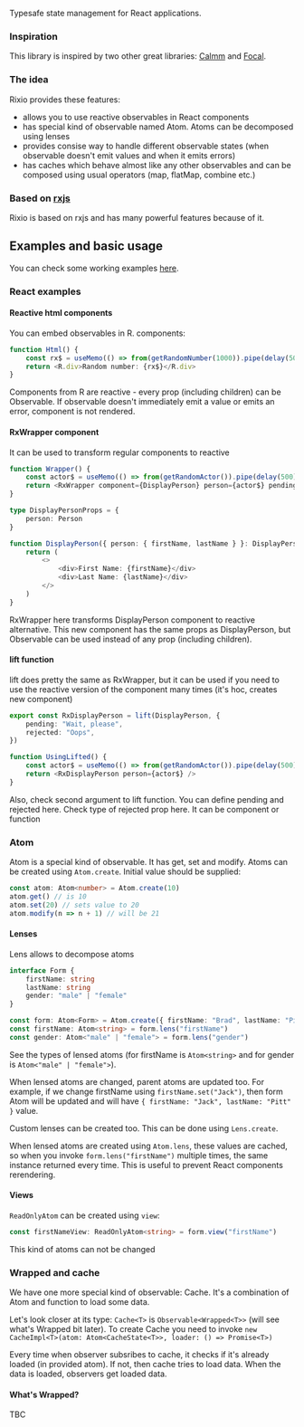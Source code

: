 Typesafe state management for React applications.

### Inspiration

This library is inspired by two other great libraries: [Calmm](https://github.com/calmm-js/) and [Focal](https://github.com/grammarly/focal/).

### The idea

Rixio provides these features:
- allows you to use reactive observables in React components
- has special kind of observable named Atom. Atoms can be decomposed using lenses
- provides consise way to handle different observable states (when observable doesn't emit values and when it emits errors)
- has caches which behave almost like any other observables and can be composed using usual operators (map, flatMap, combine etc.)

### Based on [rxjs](https://github.com/ReactiveX/rxjs) 

Rixio is based on rxjs and has many powerful features because of it.

## Examples and basic usage

You can check some working examples [here](https://codesandbox.io/s/github/roborox/rixio-examples).

### React examples

#### Reactive html components 

You can embed observables in R. components: 
```typescript
function Html() {
    const rx$ = useMemo(() => from(getRandomNumber(1000)).pipe(delay(500)), [])
    return <R.div>Random number: {rx$}</R.div>
}

```

Components from R are reactive - every prop (including children) can be Observable. If observable doesn't immediately emit a value or emits an error, component is not rendered.

#### RxWrapper component

It can be used to transform regular components to reactive

```typescript
function Wrapper() {
    const actor$ = useMemo(() => from(getRandomActor()).pipe(delay(500)), [])
    return <RxWrapper component={DisplayPerson} person={actor$} pending="Loading..." />
}

type DisplayPersonProps = {
    person: Person
}

function DisplayPerson({ person: { firstName, lastName } }: DisplayPersonProps) {
    return (
        <>
            <div>First Name: {firstName}</div>
            <div>Last Name: {lastName}</div>
        </>
    )
}

```

RxWrapper here transforms DisplayPerson component to reactive alternative. This new component has the same props as DisplayPerson, but Observable can be used instead of any prop (including children).

#### lift function

lift does pretty the same as RxWrapper, but it can be used if you need to use the reactive version of the component many times (it's hoc, creates new component)

```typescript
export const RxDisplayPerson = lift(DisplayPerson, {
    pending: "Wait, please",
    rejected: "Oops",
})

function UsingLifted() {
    const actor$ = useMemo(() => from(getRandomActor()).pipe(delay(500)), [])
    return <RxDisplayPerson person={actor$} />
}
```

Also, check second argument to lift function. You can define pending and rejected here. Check type of rejected prop here. It can be component or function 

### Atom

Atom is a special kind of observable. It has get, set and modify. Atoms can be created using `Atom.create`. Initial value should be supplied:

```typescript
const atom: Atom<number> = Atom.create(10)
atom.get() // is 10
atom.set(20) // sets value to 20
atom.modify(n => n + 1) // will be 21
```

#### Lenses

Lens allows to decompose atoms

```typescript
interface Form {
    firstName: string
    lastName: string
    gender: "male" | "female"
}

const form: Atom<Form> = Atom.create({ firstName: "Brad", lastName: "Pitt" })
const firstName: Atom<string> = form.lens("firstName")
const gender: Atom<"male" | "female"> = form.lens("gender")
```

See the types of lensed atoms (for firstName is `Atom<string>` and for gender is `Atom<"male" | "female">`).

When lensed atoms are changed, parent atoms are updated too. For example, if we change firstName using `firstName.set("Jack")`, then form Atom will be updated and will have `{ firstName: "Jack", lastName: "Pitt" }` value.

Custom lenses can be created too. This can be done using `Lens.create`.

When lensed atoms are created using `Atom.lens`, these values are cached, so when you invoke `form.lens("firstName")` multiple times, the same instance returned every time. This is useful to prevent React components rerendering.

#### Views

`ReadOnlyAtom` can be created using `view`:

```typescript
const firstNameView: ReadOnlyAtom<string> = form.view("firstName")
```

This kind of atoms can not be changed 

### Wrapped and cache

We have one more special kind of observable: Cache. It's a combination of Atom and function to load some data.

Let's look closer at its type: `Cache<T>` is `Observable<Wrapped<T>>` (will see what's Wrapped bit later). To create Cache you need to invoke `new CacheImpl<T>(atom: Atom<CacheState<T>>, loader: () => Promise<T>)`

Every time when observer subsribes to cache, it checks if it's already loaded (in provided atom). If not, then cache tries to load data. When the data is loaded, observers get loaded data.

#### What's Wrapped?

TBC 
